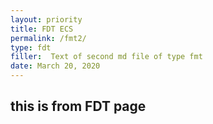 ```yaml
---
layout: priority
title: FDT ECS
permalink: /fmt2/
type: fdt
filler:  Text of second md file of type fmt
date: March 20, 2020
---
```


## this is from FDT page


